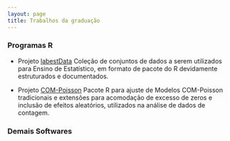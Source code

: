 ```yaml
---
layout: page
title: Trabalhos da graduação
---
```


### Programas R ###

* Projeto
  [labestData](https://gitlab.c3sl.ufpr.br/pet-estatistica/labestData)
  Coleção de conjuntos de dados a serem utilizados para Ensino de
  Estatístico, em formato de pacote do R devidamente estruturados e
  documentados.

* Projeto
  [COM-Poisson](https://gitlab.c3sl.ufpr.br/eerj12/tccPackage)
  Pacote R para ajuste de Modelos COM-Poisson tradicionais e extensões
  para acomodação de excesso de zeros e inclusão de efeitos aleatórios,
  utilizados na análise de dados de contagem.


### Demais Softwares ###
